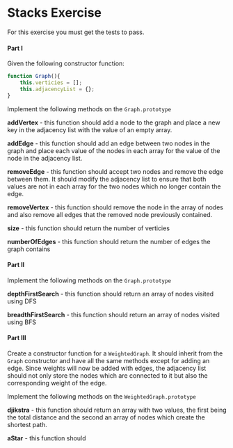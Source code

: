 # Stacks Exercise

For this exercise you must get the tests to pass.

#### Part I 

Given the following constructor function:

```js
function Graph(){
    this.verticies = [];
    this.adjacencyList = {};
}
```

Implement the following methods on the `Graph.prototype`

**addVertex** - this function should add a node to the graph and place a new key in the adjacency list with the value of an empty array.

**addEdge** - this function should add an edge between two nodes in the graph and place each value of the nodes in each array for the value of the node in the adjacency list.

**removeEdge** - this function should accept two nodes and remove the edge between them. It should modify the adjacency list to ensure that both values are not in each array for the two nodes which no longer contain the edge.

**removeVertex** - this function should remove the node in the array of nodes and also remove all edges that the removed node previously contained.

**size** - this function should return the number of verticies

**numberOfEdges** - this function should return the number of edges the graph contains

#### Part II

Implement the following methods on the `Graph.prototype`

**depthFirstSearch** - this function should return an array of nodes visited using DFS

**breadthFirstSearch** - this function should return an array of nodes visited using BFS

#### Part III

Create a constructor function for a `WeightedGraph`. It should inherit from the `Graph` constructor and have all the same methods except for adding an edge. Since weights will now be added with edges, the adjacency list should not only store the nodes which are connected to it but also the corresponding weight of the edge.

Implement the following methods on the `WeightedGraph.prototype`

**djikstra** - this function should return an array with two values, the first being the total distance and the second an array of nodes which create the shortest path.

**aStar** - this function should



